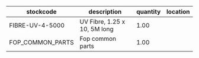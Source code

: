 |stockcode|description|quantity|location|
|---------|-----------|--------|--------|
|FIBRE-UV-4-5000|UV Fibre, 1.25 x 10, 5M long|1.00||
|FOP_COMMON_PARTS|Fop common parts|1.00||

